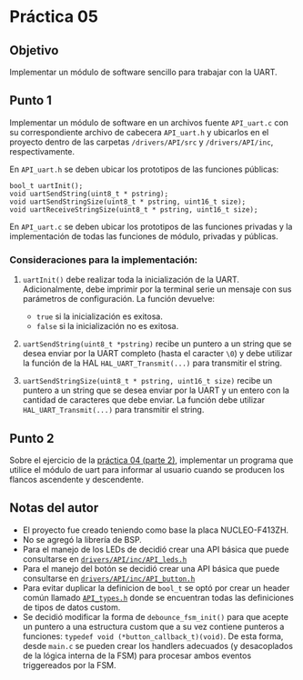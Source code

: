 # Práctica 05

## Objetivo
Implementar un módulo de software sencillo para trabajar con la UART. 

## Punto 1
Implementar un módulo de software en un archivos fuente `API_uart.c` con su correspondiente archivo de cabecera `API_uart.h` y ubicarlos en el proyecto dentro de  las carpetas `/drivers/API/src` y `/drivers/API/inc`, respectivamente.

En `API_uart.h` se deben ubicar los prototipos de las funciones públicas:

```
bool_t uartInit();
void uartSendString(uint8_t * pstring);
void uartSendStringSize(uint8_t * pstring, uint16_t size);
void uartReceiveStringSize(uint8_t * pstring, uint16_t size);
```
En `API_uart.c` se deben ubicar los prototipos de las funciones privadas y la implementación de todas las funciones de módulo, privadas y públicas.

### Consideraciones para la implementación:
1. `uartInit()` debe realizar toda la inicialización de la UART.  Adicionalmente, debe imprimir por la terminal serie un mensaje con sus parámetros de configuración. La función devuelve:

    * `true` si la inicialización es exitosa.
    * `false` si la inicialización no es exitosa.
2. `uartSendString(uint8_t *pstring)` recibe un puntero a un string que se desea enviar por la UART completo (hasta el caracter `\0`) y debe utilizar la función de la HAL `HAL_UART_Transmit(...)` para transmitir el string.
3. `uartSendStringSize(uint8_t * pstring, uint16_t size)` recibe un puntero a un string que se desea enviar por la UART y un entero con la cantidad de caracteres que debe enviar. La función debe utilizar `HAL_UART_Transmit(...)` para transmitir el string.

## Punto 2
Sobre el ejercicio de la [práctica 04 (parte 2)](https://github.com/lmsoria/cese-pdm-workspace/tree/main/practica-04-parte-2), implementar un programa que utilice el módulo de uart para informar al usuario cuando se producen los flancos ascendente y descendente.

## Notas del autor
* El proyecto fue creado teniendo como base la placa NUCLEO-F413ZH.
* No se agregó la librería de BSP.
* Para el manejo de los LEDs de decidió crear una API básica que puede consultarse en [`drivers/API/inc/API_leds.h`](https://github.com/lmsoria/cese-pdm-workspace/blob/main/practica-05/Drivers/API/inc/API_leds.h)
* Para el manejo del botón se decidió crear una API básica que puede consultarse en [`drivers/API/inc/API_button.h`](https://github.com/lmsoria/cese-pdm-workspace/blob/main/practica-05/Drivers/API/inc/API_button.h)
* Para evitar duplicar la definicion de `bool_t` se optó por crear un header común llamado [`API_types.h`](https://github.com/lmsoria/cese-pdm-workspace/blob/main/practica-05/Drivers/API/inc/API_types.h) donde se encuentran todas las definiciones de tipos de datos custom.
* Se decidió modificar la forma de `debounce_fsm_init()` para que acepte un puntero a una estructura custom que a su vez contiene punteros a funciones: `typedef void (*button_callback_t)(void)`. De esta forma, desde `main.c` se pueden crear los handlers adecuados (y desacoplados de la lógica interna de la FSM) para procesar ambos eventos triggereados por la FSM.